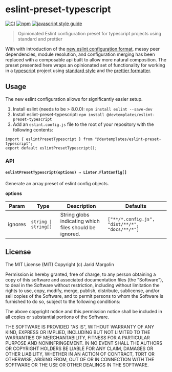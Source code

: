 # eslint-preset-typescript

[![CI][ci-image]][ci-url] [![npm][npm-image]][npm-url] [![javascript style guide][standard-image]][standard-url]

[ci-image]: https://github.com/devtemplates/eslint-preset-typescript/actions/workflows/release.yml/badge.svg?branch=main
[ci-url]: https://github.com/devtempaltes/eslint-preset-typescript/actions/workflows/release.yml
[npm-image]: https://img.shields.io/npm/v/@devtemplates/eslint-preset-typescript.svg
[npm-url]: https://npmjs.com/package/@devtemplates/eslint-preset-typescript
[standard-image]: https://img.shields.io/badge/code_style-standard-brightgreen.svg
[standard-url]: https://standardjs.com

> Opinionated Eslint configuration preset for typescript projects using standard and prettier

With with introduction of the [new eslint configuration format](https://eslint.org/docs/latest/use/configure/configuration-files-new), messy peer dependencies, module resolution, and configuration merging has been replaced with a composable api built to allow more natural composition. The preset presented here wraps an opinionated set of functionality for working in a [typescript](https://www.typescriptlang.org/) project using [standard style](https://standardjs.com/) and the [prettier formatter](https://prettier.io/).

## Usage

The new eslint configuration allows for significantly easier setup.

1. Install eslint (needs to be > 8.0.0): `npm install eslint --save-dev`
2. Install eslint-preset-typescript: `npm install @devtemplates/eslint-preset-typescript`
3. Add an `eslint.config.js` file to the root of your repository with the following contents:

```
import { eslintPresetTypescript } from "@devtemplates/eslint-preset-typescript";
export default eslintPresetTypescript();
```

### API

#### `eslintPresetTypescript(options) ⇒ Linter.FlatConfig[]`

Generate an array preset of eslint config objects.

**options**

| Param   | Type                 | Description                                            | Defaults                                       |
| ------- | -------------------- | ------------------------------------------------------ | ---------------------------------------------- |
| ignores | `string \| string[]` | String globs indicating which files should be ignored. | `["**/*.config.js", "dist/**/*", "docs/**/*"]` |

## License

The MIT License (MIT) Copyright (c) Jarid Margolin

Permission is hereby granted, free of charge, to any person obtaining a copy of this software and associated documentation files (the "Software"), to deal in the Software without restriction, including without limitation the rights to use, copy, modify, merge, publish, distribute, sublicense, and/or sell copies of the Software, and to permit persons to whom the Software is furnished to do so, subject to the following conditions:

The above copyright notice and this permission notice shall be included in all copies or substantial portions of the Software.

THE SOFTWARE IS PROVIDED "AS IS", WITHOUT WARRANTY OF ANY KIND, EXPRESS OR IMPLIED, INCLUDING BUT NOT LIMITED TO THE WARRANTIES OF MERCHANTABILITY, FITNESS FOR A PARTICULAR PURPOSE AND NONINFRINGEMENT. IN NO EVENT SHALL THE AUTHORS OR COPYRIGHT HOLDERS BE LIABLE FOR ANY CLAIM, DAMAGES OR OTHER LIABILITY, WHETHER IN AN ACTION OF CONTRACT, TORT OR OTHERWISE, ARISING FROM, OUT OF OR IN CONNECTION WITH THE SOFTWARE OR THE USE OR OTHER DEALINGS IN THE SOFTWARE.
